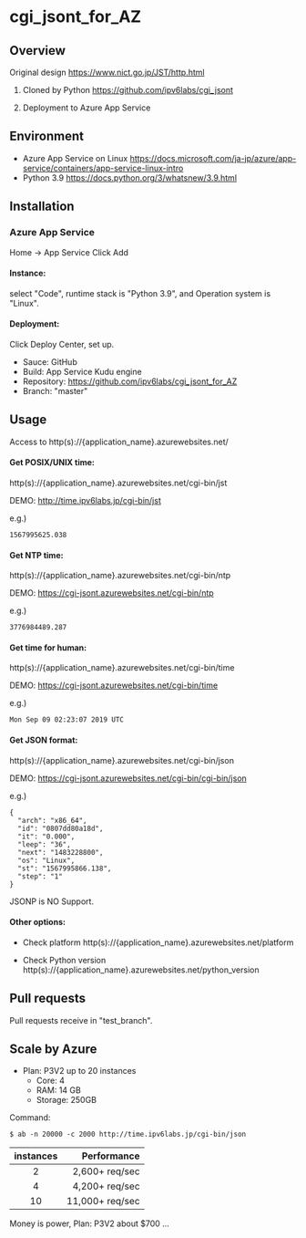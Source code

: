 # cgi_jsont_for_AZ


## Overview

Original design https://www.nict.go.jp/JST/http.html

1. Cloned by Python https://github.com/ipv6labs/cgi_jsont

2. Deployment to Azure App Service


## Environment

- Azure App Service on Linux    https://docs.microsoft.com/ja-jp/azure/app-service/containers/app-service-linux-intro
- Python 3.9    https://docs.python.org/3/whatsnew/3.9.html


## Installation

### Azure App Service

Home -> App Service   Click Add

#### Instance:

select "Code", runtime stack is "Python 3.9", and Operation system is "Linux".

#### Deployment:

Click Deploy Center, set up.

- Sauce: GitHub
- Build: App Service Kudu engine
- Repository: https://github.com/ipv6labs/cgi_jsont_for_AZ
- Branch: "master"

## Usage

Access to http(s)://{application_name}.azurewebsites.net/

#### Get POSIX/UNIX time:

http(s)://{application_name}.azurewebsites.net/cgi-bin/jst

DEMO: http://time.ipv6labs.jp/cgi-bin/jst

e.g.)
```
1567995625.038
```

#### Get NTP time:

http(s)://{application_name}.azurewebsites.net/cgi-bin/ntp

DEMO: https://cgi-jsont.azurewebsites.net/cgi-bin/ntp

e.g.)
```
3776984489.287
```

#### Get time for human:

http(s)://{application_name}.azurewebsites.net/cgi-bin/time

DEMO: https://cgi-jsont.azurewebsites.net/cgi-bin/time

e.g.)
```
Mon Sep 09 02:23:07 2019 UTC
```

#### Get JSON format:

http(s)://{application_name}.azurewebsites.net/cgi-bin/json

DEMO: https://cgi-jsont.azurewebsites.net/cgi-bin/cgi-bin/json

e.g.)
```
{
  "arch": "x86_64",
  "id": "0807dd80a18d",
  "it": "0.000",
  "leep": "36",
  "next": "1483228800",
  "os": "Linux",
  "st": "1567995866.138",
  "step": "1"
}
```

JSONP is NO Support.


#### Other options:

- Check platform http(s)://{application_name}.azurewebsites.net/platform

- Check Python version http(s)://{application_name}.azurewebsites.net/python_version


## Pull requests

Pull requests receive in "test_branch".

## Scale by Azure

- Plan: P3V2 up to 20 instances
  - Core: 4
  - RAM: 14 GB
  - Storage: 250GB

Command:
~~~
$ ab -n 20000 -c 2000 http://time.ipv6labs.jp/cgi-bin/json
~~~

|instances|    Performance|
:---:|---: 
|        2| 2,600+ req/sec|
|        4| 4,200+ req/sec|
|       10|11,000+ req/sec|

Money is power, Plan: P3V2 about $700 ...
